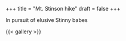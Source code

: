 +++
title = "Mt. Stinson hike"
draft = false
+++

In pursuit of elusive Stinny babes

{{< gallery >}}
